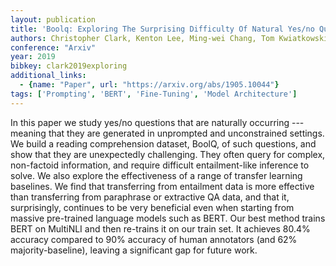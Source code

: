 ```yaml
---
layout: publication
title: 'Boolq: Exploring The Surprising Difficulty Of Natural Yes/no Questions'
authors: Christopher Clark, Kenton Lee, Ming-wei Chang, Tom Kwiatkowski, Michael Collins, Kristina Toutanova
conference: "Arxiv"
year: 2019
bibkey: clark2019exploring
additional_links:
  - {name: "Paper", url: "https://arxiv.org/abs/1905.10044"}
tags: ['Prompting', 'BERT', 'Fine-Tuning', 'Model Architecture']
---
```

In this paper we study yes/no questions that are naturally occurring ---
meaning that they are generated in unprompted and unconstrained settings. We
build a reading comprehension dataset, BoolQ, of such questions, and show that
they are unexpectedly challenging. They often query for complex, non-factoid
information, and require difficult entailment-like inference to solve. We also
explore the effectiveness of a range of transfer learning baselines. We find
that transferring from entailment data is more effective than transferring from
paraphrase or extractive QA data, and that it, surprisingly, continues to be
very beneficial even when starting from massive pre-trained language models
such as BERT. Our best method trains BERT on MultiNLI and then re-trains it on
our train set. It achieves 80.4% accuracy compared to 90% accuracy of human
annotators (and 62% majority-baseline), leaving a significant gap for future
work.
